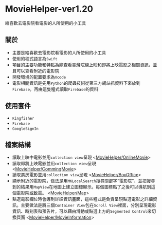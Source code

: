 # MovieHelper-ver1.20

給喜歡去電影院看電影的人所使用的小工具

## 關於

- 主要是給喜歡去電影院看電影的人所使用的小工具
- 使用的程式語言為`Swift`
- 項目的主要功能和特點為能查看臺灣院線上映和即將上映電影之相關資訊，並且可以查看附近的電影院
- 開發環境的配置要求為`Xcode`
- 電影相關資訊是先用`Python`的爬蟲技術從第三方網站抓資料下來放到`Firebase`，再由這隻程式讀取`Firebase`的資料

## 使用套件

- `Kingfisher`
- `Firebase`
- `GoogleSignIn`

## 檔案結構

- 讀取上映中電影並用`collection view`呈現
<[MovieHelper/OnlineMovie](https://github.com/njo61u04/MovieHelper-ver1.20/tree/main/MovieHelper/OnlineMovie)>
- 讀取即將上映電影並用`collection view`呈現
<[MovieHelper/CommingMovie](https://github.com/njo61u04/MovieHelper-ver1.20/tree/main/MovieHelper/CommingMovie)>
- 讀取票房電影並用`collection view`呈現
<[MovieHelper/BoxOffice](https://github.com/njo61u04/MovieHelper-ver1.20/tree/main/MovieHelper/BoxOffice)>
- 顯示附近的電影院，做法是用`MKLocalSearch`搜尋關鍵字“電影院”，並把搜尋到的結果用`MapView`在地圖上建立圖標顯示。每個圖標點了之後可以導航到這個電影院或致電。
<[MovieHelper/Map](https://github.com/njo61u04/MovieHelper-ver1.20/tree/main/MovieHelper/Map)>
- 點選電影欄位時會導到詳細資訊畫面，這些程式是負責呈現點選電影之詳細資訊。主要做法是將三個`Container View`包在`Scroll View`裡面，分別呈現電影資訊、時刻表和預告片，可以藉由滑動或點選上方的`Segmented Control`來切換頁面
<[MovieHelper/MovieInformation](https://github.com/njo61u04/MovieHelper-ver1.20/tree/main/MovieHelper/MovieInformation)>

